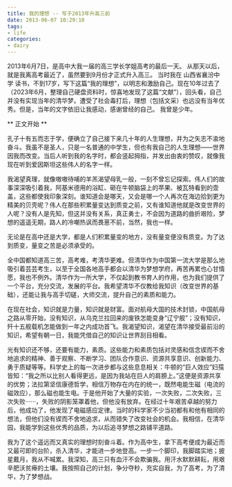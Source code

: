 ```yaml
---
title: 我的理想 -- 写于2013年升高三前
date: 2013-06-07 10:29:10
tags:
- life
categories:
- dairy
---
```


2013年6月7日，是高中大我一届的高三学长学姐高考的最后一天。
从那天以后，就是我离高考最近了，虽然要到9月份才正式升入高三。
当时我在 山西省襄汾中学 读书，不到17岁，写下这篇“我的理想”，以明志和激励自己。现在10年过去了（2023年6月，整理自己硬盘资料时，惊喜地发现了这篇“文献”），回头看，自己并没有实现当年的清华梦。遭受了社会毒打后，理想（包括文采）也远没有当年优秀。但是，当年的文字依旧让我感动，感谢曾经的自己。
我曾是少年。

** 正文开始 **

孔子十有五而志于学，便确立了自己接下来几十年的人生理想，并为之矢志不渝地奋斗。我虽不是圣人，只是一名普通的中学生，但也有我自己的人生理想——世界因我而改变。当后人听到我的名字时，都会竖起拇指，并发出由衷的赞叹，就像我现在听到爱因斯坦这些伟人的名字一样。

我渴望真理，就像嗷嗷待哺的羊羔渴望母乳一般，一刻不曾忘记探索。伟人们的故事深深吸引着我，阿基米德用的浴缸、砸在牛顿脑袋上的苹果、被瓦特看到的壶盖，这些都使我印象深刻。谁知道会是哪天，又会是哪一个人再次在海边拾到更为精美的贝壳呢？伟人在那些积累量变达到质变之前，又有谁知道他就是改变世界的人呢？没有人是先知，但这并没有关系，真正勇士，不会因为道路的曲折艰险，梦想的遥遥无期，路人的冷嘲热讽而畏葸不前，当然，我也一样。 

无论是在高中还是大学，都是人们积累量变的地方，没有量变便没有质变。为了达到质变，量变之苦是必须承受的。

全中国都知道高三苦，高考难，考清华更难。但清华作为中国第一流大学是那么地吸引着芸芸考生，以至于全国各地高手都会以清华为梦想学府，再苦再累也心甘情愿，我也不例外。清华作为一所大学，不仅起到教书育人的作用，也为我们提供了一个平台，充分交流，发展的平台。我希望清华不仅教给我知识（改变世界的基础），还能让我与高手切磋，大师交流，提升自己的素质和能力。

在现在社会，知识就是力量，知识就是财富。面对航母大国的技术封锁，中国航母之路从零开始，没有知识，从乌克兰拉回来的废铁怎能变身“辽宁舰”；没有知识，歼十五舰载机怎能做到一年之内成功首飞。我渴望知识，渴望在清华接受最前沿的知识，希望有朝一日，我能凭借自己的知识让世界刮目相看。

光有知识还不够，还要有能力，素质。这些能力和素质包括对灵感和信念锲而不舍地追求的精神、善于观察、不断学习、团队合作意识、资源共享意识、创新能力、勇于质疑等等。科学史上的每一次进步都与这些息息相关：牛顿的“巨人效应”妇孺皆知：“我之所以比别人看得更远，是因为我站在巨人的肩膀上。”这便是资源共享的优势；法拉第坚信康德哲学，相信万物存在内在的统一，既然电能生磁（电流的磁效应），那么磁也能生电。于是他开始了大量的实验，一次失败，二次失败，三次失败······，失败的阴影笼罩着他，但他没有放弃。在经过十年艰苦卓越的努力后，他成功了，他发现了电磁感应定律。当时的科学家不少当初都有和他有相同的想法，但他们没有锲而不舍地追求，从而错失了改变社会的机会。我相信，在清华园，我能学到这些优秀的品质，为以后追寻梦想之路铺平道路。

我为了这个遥远而又真实的理想时刻奋斗着。作为高中生，拿下高考便成为最近而又最可即的台阶，杀入清华，才能进一步地登高。一步一个脚印，我脚踏实地；披星戴月，我从不喊累。我深知，高三只有血汗不会欺骗我。用汗水默默耕耘，用艰辛肥沃贫瘠的土壤。我按照自己的计划，争分夺秒，充实自我，为了高考，为了清华，为了梦想战。
